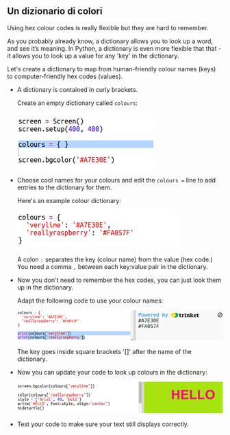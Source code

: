 ## Un dizionario di colori

Using hex colour codes is really flexible but they are hard to remember.

As you probably already know, a dictionary allows you to look up a word, and see it’s meaning. In Python, a dictionary is even more flexible that that - it allows you to look up a value for any 'key' in the dictionary.

Let's create a dictionary to map from human-friendly colour names (keys) to computer-friendly hex codes (values).

+ A dictionary is contained in curly brackets.
    
    Create an empty dictionary called `colours`:
    
    ![screenshot](images/colourful-dict.png)

+ Choose cool names for your colours and edit the `colours =` line to add entries to the dictionary for them.
    
    Here's an example colour dictionary:
    
    ![screenshot](images/colourful-colours.png)
    
    A colon `:` separates the key (colour name) from the value (hex code.) You need a comma `,` between each key:value pair in the dictionary.

+ Now you don't need to remember the hex codes, you can just look them up in the dictionary.
    
    Adapt the following code to use your colour names:
    
    ![screenshot](images/colourful-entries.png)
    
    The key goes inside square brackets '[]' after the name of the dictionary.

+ Now you can update your code to look up colours in the dictionary:
    
    ![screenshot](images/colourful-use.png)

+ Test your code to make sure your text still displays correctly.